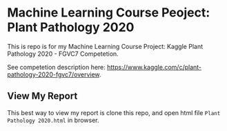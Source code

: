 # Machine Learning Course Peoject: Plant Pathology 2020

This is repo is for my Machine Learning Course Project: Kaggle Plant Pathology 2020 - FGVC7 Competetion.

See competetion description here: https://www.kaggle.com/c/plant-pathology-2020-fgvc7/overview.

## View My Report
This best way to view my report is clone this repo, and open html file `Plant Pathology 2020.html` in browser.
